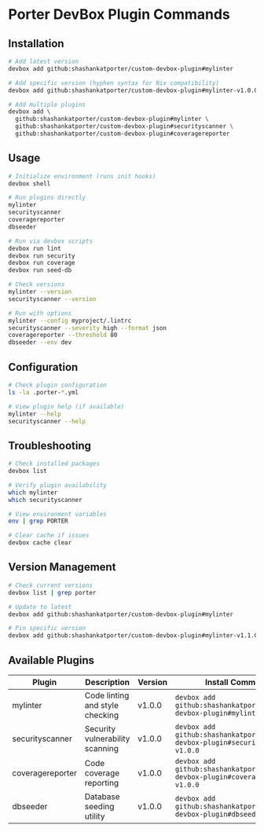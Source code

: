 # Porter DevBox Plugin Commands

## Installation

```bash
# Add latest version
devbox add github:shashankatporter/custom-devbox-plugin#mylinter

# Add specific version (hyphen syntax for Nix compatibility)
devbox add github:shashankatporter/custom-devbox-plugin#mylinter-v1.0.0

# Add multiple plugins
devbox add \
  github:shashankatporter/custom-devbox-plugin#mylinter \
  github:shashankatporter/custom-devbox-plugin#securityscanner \
  github:shashankatporter/custom-devbox-plugin#coveragereporter
```

## Usage

```bash
# Initialize environment (runs init hooks)
devbox shell

# Run plugins directly
mylinter
securityscanner
coveragereporter
dbseeder

# Run via devbox scripts
devbox run lint
devbox run security
devbox run coverage
devbox run seed-db

# Check versions
mylinter --version
securityscanner --version

# Run with options
mylinter --config myproject/.lintrc
securityscanner --severity high --format json
coveragereporter --threshold 80
dbseeder --env dev
```

## Configuration

```bash
# Check plugin configuration
ls -la .porter-*.yml

# View plugin help (if available)  
mylinter --help
securityscanner --help
```

## Troubleshooting

```bash
# Check installed packages
devbox list

# Verify plugin availability
which mylinter
which securityscanner

# View environment variables
env | grep PORTER

# Clear cache if issues
devbox cache clear
```

## Version Management

```bash
# Check current versions
devbox list | grep porter

# Update to latest
devbox add github:shashankatporter/custom-devbox-plugin#mylinter

# Pin specific version
devbox add github:shashankatporter/custom-devbox-plugin#mylinter-v1.1.0
```

## Available Plugins

| Plugin | Description | Version | Install Command |
|--------|-------------|---------|-----------------|
| mylinter | Code linting and style checking | v1.0.0 | `devbox add github:shashankatporter/custom-devbox-plugin#mylinter-v1.0.0` |
| securityscanner | Security vulnerability scanning | v1.0.0 | `devbox add github:shashankatporter/custom-devbox-plugin#securityscanner-v1.0.0` |
| coveragereporter | Code coverage reporting | v1.0.0 | `devbox add github:shashankatporter/custom-devbox-plugin#coveragereporter-v1.0.0` |
| dbseeder | Database seeding utility | v1.0.0 | `devbox add github:shashankatporter/custom-devbox-plugin#dbseeder-v1.0.0` |
